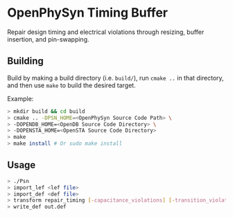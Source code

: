 # OpenPhySyn Timing Buffer

Repair design timing and electrical violations through resizing, buffer insertion, and pin-swapping.

## Building

Build by making a build directory (i.e. `build/`), run `cmake ..` in that directory, and then use `make` to build the desired target.

Example:

```bash
> mkdir build && cd build
> cmake .. -DPSN_HOME=<OpenPhySyn Source Code Path> \
> -DOPENDB_HOME=<OpenDB Source Code Directory> \
> -DOPENSTA_HOME=<OpenSTA Source Code Directory>
> make
> make install # Or sudo make install
```

## Usage

```bash
> ./Psn
> import_lef <lef file>
> import_def <def file>
> transform repair_timing [-capacitance_violations] [-transition_violations] [-negative_slack_violations] [-iterations] [-buffers buffer_cells] [-inverters inverter cells] [-min_gain 0.0] [-area_penalty=0.0 unit_time/unit_area] [-auto_buffer_library] [-no_minimize_buffer_library] [-auto_buffer_library_inverters_enabled] [-buffer_disabled] [-minimum_cost_buffer_enabled] [-upsize_enabled] [-downsize_enabled] [-pin_swap_enabled] [-legalize_eventually] [-legalize_each_iteration] [-post_place|-post_route] [-legalization_frequency <num_edits>] [-fast]
> write_def out.def
```
